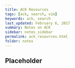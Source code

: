 ```yaml
---
title: ACK Resources 
tags: [ack, search, vim]
keywords: ack, search 
last_updated: February 6, 2017
summary: Notes on ACK
sidebar: notes_sidebar
permalink: ack_resources.html
folder: notes 
---
```


## Placeholder

